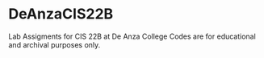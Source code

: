 # DeAnzaCIS22B


Lab Assigments for CIS 22B at De Anza College
Codes are for educational and archival purposes only.
